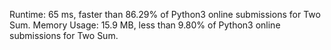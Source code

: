 Runtime: 65 ms, faster than 86.29% of Python3 online submissions for Two Sum.
Memory Usage: 15.9 MB, less than 9.80% of Python3 online submissions for Two Sum.